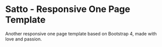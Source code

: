 # Satto - Responsive One Page Template
Another responsive one page template based on Bootstrap 4, made with love and passion.
